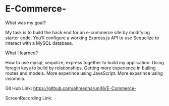 # E-Commerce-

What was my goal?


My task is to build the back end for an e-commerce site by modifying starter code. You’ll configure a working Express.js API to use Sequelize to interact with a MySQL database.


What I learned?

How to use mysql, sequilize, express together to build my application. Using foregin keys to build by relationships. Getting more experience in builing routes and models. More experince using JavaScript. More experince using insomnia.

Git Hub Link: https://github.com/ahmedharun46/E-Commerce-

ScreenRecording Link: 

